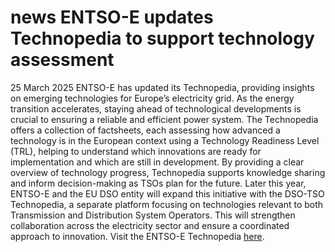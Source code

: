 #  news ENTSO-E updates Technopedia to support technology assessment
25 March 2025
ENTSO-E has updated its Technopedia, providing insights on emerging technologies for Europe’s electricity grid. As the energy transition accelerates, staying ahead of technological developments is crucial to ensuring a reliable and efficient power system.
The Technopedia offers a collection of factsheets, each assessing how advanced a technology is in the European context using a Technology Readiness Level (TRL), helping to understand which innovations are ready for implementation and which are still in development.
By providing a clear overview of technology progress, Technopedia supports knowledge sharing and inform decision-making as TSOs plan for the future.
Later this year, ENTSO-E and the EU DSO entity will expand this initiative with the DSO-TSO Technopedia, a separate platform focusing on technologies relevant to both Transmission and Distribution System Operators. This will strengthen collaboration across the electricity sector and ensure a coordinated approach to innovation.
Visit the ENTSO-E Technopedia [here](https://www.entsoe.eu/technopedia/).